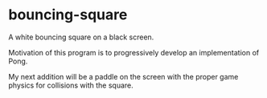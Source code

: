 # bouncing-square
A white bouncing square on a black screen.

Motivation of this program is to progressively develop an implementation of Pong.

My next addition will be a paddle on the screen with the proper game physics for collisions with the square.
